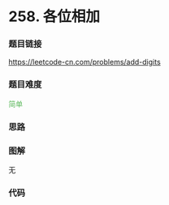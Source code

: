 # 258. 各位相加

### 题目链接

https://leetcode-cn.com/problems/add-digits

### 题目难度

<font color=#5CB85C>简单</font>

### 思路



### 图解

无

### 代码

```python
```